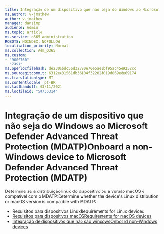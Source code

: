 ```yaml
---
title: Integração de um dispositivo que não seja do Windows ao Microsoft Defender Advanced Threat Protection (MDATP)
ms.author: v-jmathew
author: v-jmathew
manager: dansimp
audience: Admin
ms.topic: article
ms.service: o365-administration
ROBOTS: NOINDEX, NOFOLLOW
localization_priority: Normal
ms.collection: Adm_O365
ms.custom:
- "9000760"
- "7391"
ms.openlocfilehash: de230abdc56d32780e70e5ae1bf95ac45e9252cc
ms.sourcegitcommit: 6312ee31561db36104f32282d019d069ede69174
ms.translationtype: MT
ms.contentlocale: pt-BR
ms.lasthandoff: 03/11/2021
ms.locfileid: "50735314"
---
```

# <a name="onboard-a-non-windows-device-to-microsoft-defender-advanced-threat-protection-mdatp"></a><span data-ttu-id="73bd5-102">Integração de um dispositivo que não seja do Windows ao Microsoft Defender Advanced Threat Protection (MDATP)</span><span class="sxs-lookup"><span data-stu-id="73bd5-102">Onboard a non-Windows device to Microsoft Defender Advanced Threat Protection (MDATP)</span></span>

<span data-ttu-id="73bd5-103">Determine se a distribuição linux do dispositivo ou a versão macOS é compatível com o MDATP:</span><span class="sxs-lookup"><span data-stu-id="73bd5-103">Determine whether the device's Linux distribution or macOS version is compatible with MDATP:</span></span>

- [<span data-ttu-id="73bd5-104">Requisitos para dispositivos Linux</span><span class="sxs-lookup"><span data-stu-id="73bd5-104">Requirements for Linux devices</span></span>](https://go.microsoft.com/fwlink/?linkid=2143462)
- [<span data-ttu-id="73bd5-105">Requisitos para dispositivos macOS</span><span class="sxs-lookup"><span data-stu-id="73bd5-105">Requirements for macOS devices</span></span>](https://go.microsoft.com/fwlink/?linkid=2143461)
- [<span data-ttu-id="73bd5-106">Integração de dispositivos que não são windows</span><span class="sxs-lookup"><span data-stu-id="73bd5-106">Onboard non-Windows devices</span></span>](https://go.microsoft.com/fwlink/?linkid=2143628)
